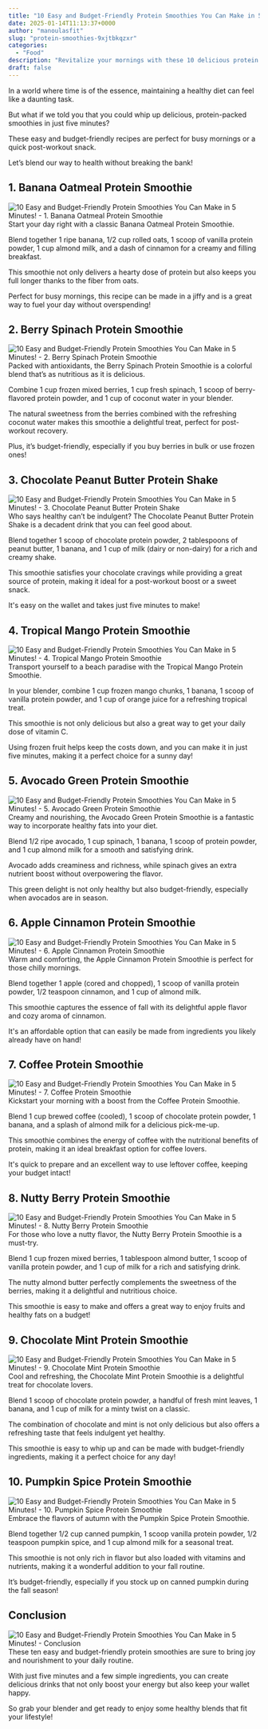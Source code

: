 ```yaml
---
title: "10 Easy and Budget-Friendly Protein Smoothies You Can Make in 5 Minutes!"
date: 2025-01-14T11:13:37+0000
author: "manoulasfit"
slug: "protein-smoothies-9xjtbkqzxr"
categories:
  - "Food"
description: "Revitalize your mornings with these 10 delicious protein smoothies that won’t break the bank! In just 5 minutes, you can whip up nutritious blends that fuel your day and satisfy your taste buds. Say goodbye to expensive store-bought options and hello to quick, healthy, and wallet-friendly creations!"
draft: false
---
```

In a world where time is of the essence, maintaining a healthy diet can feel like a daunting task. 

But what if we told you that you could whip up delicious, protein-packed smoothies in just five minutes? 

These easy and budget-friendly recipes are perfect for busy mornings or a quick post-workout snack. 

Let’s blend our way to health without breaking the bank!

## 1. Banana Oatmeal Protein Smoothie
![10 Easy and Budget-Friendly Protein Smoothies You Can Make in 5 Minutes! - 1. Banana Oatmeal Protein Smoothie](/10-Easy-and-Budget-Friendly-Protein-Smoothies-You-Can-Make-in-5-Minutes-1.-Banana-Oatmeal-Protein-Smoothie.webp)Start your day right with a classic Banana Oatmeal Protein Smoothie. 

Blend together 1 ripe banana, 1/2 cup rolled oats, 1 scoop of vanilla protein powder, 1 cup almond milk, and a dash of cinnamon for a creamy and filling breakfast. 

This smoothie not only delivers a hearty dose of protein but also keeps you full longer thanks to the fiber from oats. 

Perfect for busy mornings, this recipe can be made in a jiffy and is a great way to fuel your day without overspending!

## 2. Berry Spinach Protein Smoothie
![10 Easy and Budget-Friendly Protein Smoothies You Can Make in 5 Minutes! - 2. Berry Spinach Protein Smoothie](/10-Easy-and-Budget-Friendly-Protein-Smoothies-You-Can-Make-in-5-Minutes-2.-Berry-Spinach-Protein-Smoothie.webp)Packed with antioxidants, the Berry Spinach Protein Smoothie is a colorful blend that’s as nutritious as it is delicious. 

Combine 1 cup frozen mixed berries, 1 cup fresh spinach, 1 scoop of berry-flavored protein powder, and 1 cup of coconut water in your blender. 

The natural sweetness from the berries combined with the refreshing coconut water makes this smoothie a delightful treat, perfect for post-workout recovery. 

Plus, it’s budget-friendly, especially if you buy berries in bulk or use frozen ones!

## 3. Chocolate Peanut Butter Protein Shake
![10 Easy and Budget-Friendly Protein Smoothies You Can Make in 5 Minutes! - 3. Chocolate Peanut Butter Protein Shake](/10-Easy-and-Budget-Friendly-Protein-Smoothies-You-Can-Make-in-5-Minutes-3.-Chocolate-Peanut-Butter-Protein-Shake.webp)Who says healthy can’t be indulgent? The Chocolate Peanut Butter Protein Shake is a decadent drink that you can feel good about. 

Blend together 1 scoop of chocolate protein powder, 2 tablespoons of peanut butter, 1 banana, and 1 cup of milk (dairy or non-dairy) for a rich and creamy shake. 

This smoothie satisfies your chocolate cravings while providing a great source of protein, making it ideal for a post-workout boost or a sweet snack. 

It's easy on the wallet and takes just five minutes to make!

## 4. Tropical Mango Protein Smoothie
![10 Easy and Budget-Friendly Protein Smoothies You Can Make in 5 Minutes! - 4. Tropical Mango Protein Smoothie](/10-Easy-and-Budget-Friendly-Protein-Smoothies-You-Can-Make-in-5-Minutes-4.-Tropical-Mango-Protein-Smoothie.webp)Transport yourself to a beach paradise with the Tropical Mango Protein Smoothie. 

In your blender, combine 1 cup frozen mango chunks, 1 banana, 1 scoop of vanilla protein powder, and 1 cup of orange juice for a refreshing tropical treat. 

This smoothie is not only delicious but also a great way to get your daily dose of vitamin C. 

Using frozen fruit helps keep the costs down, and you can make it in just five minutes, making it a perfect choice for a sunny day!

## 5. Avocado Green Protein Smoothie
![10 Easy and Budget-Friendly Protein Smoothies You Can Make in 5 Minutes! - 5. Avocado Green Protein Smoothie](/10-Easy-and-Budget-Friendly-Protein-Smoothies-You-Can-Make-in-5-Minutes-5.-Avocado-Green-Protein-Smoothie.webp)Creamy and nourishing, the Avocado Green Protein Smoothie is a fantastic way to incorporate healthy fats into your diet. 

Blend 1/2 ripe avocado, 1 cup spinach, 1 banana, 1 scoop of protein powder, and 1 cup almond milk for a smooth and satisfying drink. 

Avocado adds creaminess and richness, while spinach gives an extra nutrient boost without overpowering the flavor. 

This green delight is not only healthy but also budget-friendly, especially when avocados are in season.

## 6. Apple Cinnamon Protein Smoothie
![10 Easy and Budget-Friendly Protein Smoothies You Can Make in 5 Minutes! - 6. Apple Cinnamon Protein Smoothie](/10-Easy-and-Budget-Friendly-Protein-Smoothies-You-Can-Make-in-5-Minutes-6.-Apple-Cinnamon-Protein-Smoothie.webp)Warm and comforting, the Apple Cinnamon Protein Smoothie is perfect for those chilly mornings. 

Blend together 1 apple (cored and chopped), 1 scoop of vanilla protein powder, 1/2 teaspoon cinnamon, and 1 cup of almond milk. 

This smoothie captures the essence of fall with its delightful apple flavor and cozy aroma of cinnamon. 

It's an affordable option that can easily be made from ingredients you likely already have on hand!

## 7. Coffee Protein Smoothie
![10 Easy and Budget-Friendly Protein Smoothies You Can Make in 5 Minutes! - 7. Coffee Protein Smoothie](/10-Easy-and-Budget-Friendly-Protein-Smoothies-You-Can-Make-in-5-Minutes-7.-Coffee-Protein-Smoothie.webp)Kickstart your morning with a boost from the Coffee Protein Smoothie. 

Blend 1 cup brewed coffee (cooled), 1 scoop of chocolate protein powder, 1 banana, and a splash of almond milk for a delicious pick-me-up. 

This smoothie combines the energy of coffee with the nutritional benefits of protein, making it an ideal breakfast option for coffee lovers. 

It's quick to prepare and an excellent way to use leftover coffee, keeping your budget intact!

## 8. Nutty Berry Protein Smoothie
![10 Easy and Budget-Friendly Protein Smoothies You Can Make in 5 Minutes! - 8. Nutty Berry Protein Smoothie](/10-Easy-and-Budget-Friendly-Protein-Smoothies-You-Can-Make-in-5-Minutes-8.-Nutty-Berry-Protein-Smoothie.webp)For those who love a nutty flavor, the Nutty Berry Protein Smoothie is a must-try. 

Blend 1 cup frozen mixed berries, 1 tablespoon almond butter, 1 scoop of vanilla protein powder, and 1 cup of milk for a rich and satisfying drink. 

The nutty almond butter perfectly complements the sweetness of the berries, making it a delightful and nutritious choice. 

This smoothie is easy to make and offers a great way to enjoy fruits and healthy fats on a budget!

## 9. Chocolate Mint Protein Smoothie
![10 Easy and Budget-Friendly Protein Smoothies You Can Make in 5 Minutes! - 9. Chocolate Mint Protein Smoothie](/10-Easy-and-Budget-Friendly-Protein-Smoothies-You-Can-Make-in-5-Minutes-9.-Chocolate-Mint-Protein-Smoothie.webp)Cool and refreshing, the Chocolate Mint Protein Smoothie is a delightful treat for chocolate lovers. 

Blend 1 scoop of chocolate protein powder, a handful of fresh mint leaves, 1 banana, and 1 cup of milk for a minty twist on a classic. 

The combination of chocolate and mint is not only delicious but also offers a refreshing taste that feels indulgent yet healthy. 

This smoothie is easy to whip up and can be made with budget-friendly ingredients, making it a perfect choice for any day!

## 10. Pumpkin Spice Protein Smoothie
![10 Easy and Budget-Friendly Protein Smoothies You Can Make in 5 Minutes! - 10. Pumpkin Spice Protein Smoothie](/10-Easy-and-Budget-Friendly-Protein-Smoothies-You-Can-Make-in-5-Minutes-10.-Pumpkin-Spice-Protein-Smoothie.webp)Embrace the flavors of autumn with the Pumpkin Spice Protein Smoothie. 

Blend together 1/2 cup canned pumpkin, 1 scoop vanilla protein powder, 1/2 teaspoon pumpkin spice, and 1 cup almond milk for a seasonal treat. 

This smoothie is not only rich in flavor but also loaded with vitamins and nutrients, making it a wonderful addition to your fall routine. 

It’s budget-friendly, especially if you stock up on canned pumpkin during the fall season!

## Conclusion
![10 Easy and Budget-Friendly Protein Smoothies You Can Make in 5 Minutes! - Conclusion](/10-Easy-and-Budget-Friendly-Protein-Smoothies-You-Can-Make-in-5-Minutes-Conclusion.webp)These ten easy and budget-friendly protein smoothies are sure to bring joy and nourishment to your daily routine. 

With just five minutes and a few simple ingredients, you can create delicious drinks that not only boost your energy but also keep your wallet happy. 

So grab your blender and get ready to enjoy some healthy blends that fit your lifestyle!